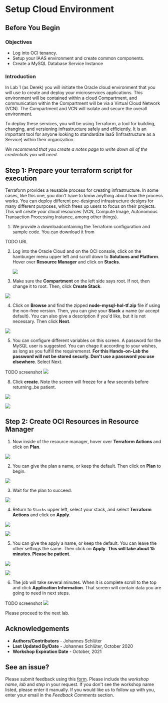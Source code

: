 # Setup Cloud Environment

## Before You Begin
### Objectives
- Log into OCI tenancy.
- Setup your IAAS environment and create common components.
- Create a MySQL Database Service Instance

### Introduction

In Lab 1 (as Derek) you will initiate the Oracle cloud environment that you will use to create and deploy your microservices applications. This environment will be contained within a cloud Compartment, and communication within the Compartment will be via a Virtual Cloud Network (VCN). The Compartment and VCN will isolate and secure the overall environment. 

To deploy these services, you will be using Terraform, a tool for building, changing, and versioning infrastructure safely and efficiently. It is an important tool for anyone looking to standardize IaaS (Infrastructure as a Service) within their organization.

*We recommend that you create a notes page to write down all of the credentials you will need.*

## **Step 1:** Prepare your terraform script for execution

Terraform provides a reusable process for creating infrastructure.  In some cases, like this one, you don't have to know anything about how the process works. You can deploy different pre-designed infrastructure designs for many different purposes, which frees up users to focus on their projects.  This will create your cloud resources (VCN, Compute Image, Autonomous Transaction Processing Instance, among other things).

1.  We provide a downloadcontaining the Terraform configuration and sample code. You can download it from

TODO URL

2. Log into the Oracle Cloud and on the OCI console, click on the hamburger menu upper left and scroll down to **Solutions and Platform**. Hover over **Resource Manager** and click on **Stacks**.

   ![](images/010.png " ")

3. Make sure the **Compartment** on the left side says root. If not, then change it to root. Then, click **Create Stack**.

  ![](images/011.png " ")

4. Click on **Browse** and find the zipped **node-mysql-hol-tf.zip** file if using the non-free version. Then, you can give your **Stack** a name (or accept default). You can also give a description if you'd like, but it is not necessary. Then click **Next**.

  ![](images/012.png " ")

5. You can configure different variables on this screen. A password for the MySQL user is suggested. You can chage it according to your wishes, as long as you fulfill the requiremenst. **For this Hands-on-Lab the password will not be stored securly. Don't use a password you use elsewhere**.  Select Next.

TODO screenshot
  ![](images/013.png " ")


8. Click **create**.  Note the screen will freeze for a few seconds before returning..be patient.

  ![](images/014.png " ")

  ![](images/015.png " ")

## **Step 2:** Create OCI Resources in Resource Manager

1. Now inside of the resource manager, hover over **Terraform Actions** and click on **Plan**.

  ![](images/016.png " ")

2. You can give the plan a name, or keep the default. Then click on **Plan** to begin.

  ![](images/017.png " ")

3. Wait for the plan to succeed.

  ![](images/018.png " ")

4. Return to `Stacks` upper left, select your stack, and select **Terraform Actions** and click on **Apply**.

  ![](images/018.1.png " ")

  ![](images/019.png " ")

5. You can give the apply a name, or keep the default. You can leave the other settings the same. Then click on **Apply**.  **This will take about 15 minutes. Please be patient.**

  ![](images/020.png " ")

  ![](images/004.png " ")

6.  The job will take several minutes.  When it is complete scroll to the top and click **Application Information**. That screen will contain data you are going to need in next steps.

TODO screenshot
  ![](images/005.png " ")



Please proceed to the next lab.

## Acknowledgements

- **Authors/Contributors** - Johannes Schlüter
- **Last Updated By/Date** - Johannes Schlüter, October 2020
- **Workshop Expiration Date** - October, 2021

## See an issue?
Please submit feedback using this [form](https://apexapps.oracle.com/pls/apex/f?p=133:1:::::P1_FEEDBACK:1). Please include the *workshop name*, *lab* and *step* in your request.  If you don't see the workshop name listed, please enter it manually. If you would like us to follow up with you, enter your email in the *Feedback Comments* section. 

